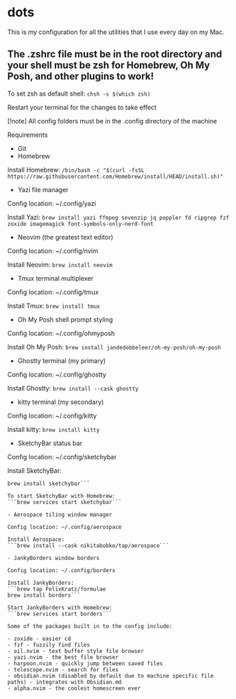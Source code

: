 # dots

This is my configuration for all the utilities that I use every day on my Mac.

## The .zshrc file must be in the root directory and your shell must be zsh for Homebrew, Oh My Posh, and other plugins to work!

To set zsh as default shell:
```chsh -s $(which zsh)```

Restart your terminal for the changes to take effect

[!note] All config folders must be in the .config directory of the machine

Requirements

- Git
- Homebrew 

Install Homebrew:
```/bin/bash -c "$(curl -fsSL https://raw.githubusercontent.com/Homebrew/install/HEAD/install.sh)"```

- Yazi file manager

Config location: ~/.config/yazi

Install Yazi:
```brew install yazi ffmpeg sevenzip jq poppler fd ripgrep fzf zoxide imagemagick font-symbols-only-nerd-font```

- Neovim (the greatest text editor)

Config location: ~/.config/nvim

Install Neovim:
```brew install neovim```

- Tmux terminal multiplexer

Config location: ~/.config/tmux

Install Tmux:
```brew install tmux```

- Oh My Posh shell prompt styling

Config location: ~/.config/ohmyposh

Install Oh My Posh:
```brew install jandedobbeleer/oh-my-posh/oh-my-posh```

- Ghostty terminal (my primary)

Config location: ~/.config/ghostty

Install Ghostty:
```brew install --cask ghostty```

- kitty terminal (my secondary)

Config location: ~/.config/kitty

Install kitty:
```brew install kitty```

- SketchyBar status bar

Config location: ~/.config/sketchybar

Install SketchyBar:
```brew tap FelixKratz/formulae
brew install sketchybar```

To start SketchyBar with Homebrew:
```brew services start sketchybar```

- Aerospace tiling window manager

Config location: ~/.config/aerospace

Install Aerospace:
```brew install --cask nikitabobko/tap/aerospace```

- JankyBorders window borders

Config location: ~/.config/borders

Install JankyBorders:
```brew tap FelixKratz/formulae
brew install borders```

Start JankyBorders with Homebrew:
```brew services start borders```

Some of the packages built in to the config include:

- zoxide - easier cd
- fzf - fuzzily find files
- oil.nvim - text buffer style file browser
- yazi.nvim - the best file browser
- harpoon.nvim - quickly jump between saved files
- telescope.nvim - search for files
- obsidian.nvim (disabled by default due to machine specific file paths) - integrates with Obsidian.md
- alpha.nvim - the coolest homescreen ever
